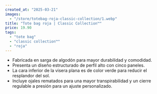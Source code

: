 ```yaml
---
created_at: "2025-03-21"
images:
  - "/store/totebag-roja-classic-collection/1.webp"
title: "Tote bag roja | Classic Collection™"
price: 19.90
tags:
  - "tote bag"
  - "classic collection™"
  - "roja"
---
```


- Fabricada en sarga de algodón para mayor durabilidad y comodidad.
- Presenta un diseño estructurado de perfil alto con cinco paneles.
- La cara inferior de la visera plana es de color verde para reducir el resplandor del sol.
- Incluye ojales rematados para una mayor transpirabilidad y un cierre regulable a presión para un ajuste personalizado.
